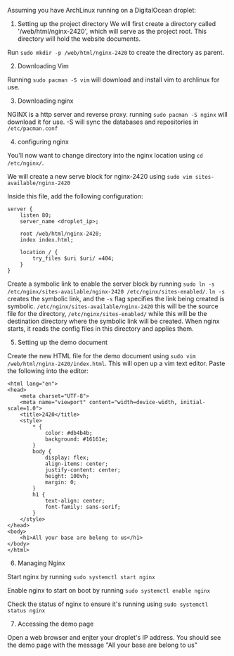 Assuming you have ArchLinux running on a DigitalOcean droplet:

1) Setting up the project directory
We will first create a directory called '/web/html/nginx-2420', which will serve as the project root. This directory will hold the website documents.

Run `sudo mkdir -p /web/html/nginx-2420` to create the directory as parent.

2) Downloading Vim

Running `sudo pacman -S vim` will download and install vim to archlinux for use.

3) Downloading nginx

NGINX is a http server and reverse proxy. running `sudo pacman -S nginx` will download it for use. -S will sync the databases and repositories in `/etc/pacman.conf`

4) configuring nginx

You'll now want to change directory into the nginx location using `cd /etc/nginx/`.

We will create a new serve block for nginx-2420 using `sudo vim sites-available/nginx-2420`

Inside this file, add the following configuration:

```
server {
    listen 80;
    server_name <droplet_ip>;

    root /web/html/nginx-2420;
    index index.html;

    location / {
        try_files $uri $uri/ =404;
    }
}
```

Create a symbolic link to enable the server block by running `sudo ln -s /etc/nginx/sites-available/nginx-2420 /etc/nginx/sites-enabled/`. `ln -s` creates the symbolic link, and the `-s` flag specifies the link being created is symbolic. `/etc/nginx/sites-available/nginx-2420` this will be the source file for the directory, `/etc/nginx/sites-enabled/` while this will be the destination directory where the symbolic link will be created. When nginx starts, it reads the config files in this directory and applies them.

5) Setting up the demo document

Create the new HTML file for the demo document using `sudo vim /web/html/nginx-2420/index.html`. This will open up a vim text editor. Paste the following into the editor:

```<!DOCTYPE html>
<html lang="en">
<head>
    <meta charset="UTF-8">
    <meta name="viewport" content="width=device-width, initial-scale=1.0">
    <title>2420</title>
    <style>
        * {
            color: #db4b4b;
            background: #16161e;
        }
        body {
            display: flex;
            align-items: center;
            justify-content: center;
            height: 100vh;
            margin: 0;
        }
        h1 {
            text-align: center;
            font-family: sans-serif;
        }
    </style>
</head>
<body>
    <h1>All your base are belong to us</h1>
</body>
</html>
```

6) Managing Nginx

Start nginx by running `sudo systemctl start nginx`

Enable nginx to start on boot by running `sudo systemctl enable nginx`

Check the status of nginx to ensure it's running using `sudo systemctl status nginx`

7) Accessing the demo page

Open a web browser and enjter your droplet's IP address. You should see the demo page with the message "All your base are belong to us"